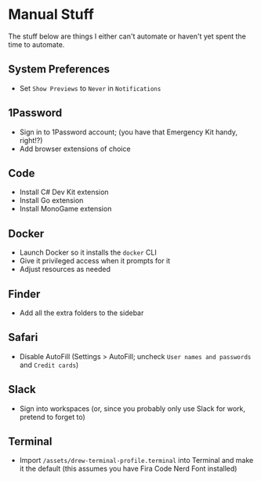 # Manual Stuff

The stuff below are things I either can't automate or haven't yet spent the time to automate.

## System Preferences
- Set `Show Previews` to `Never` in `Notifications`

## 1Password
- Sign in to 1Password account; (you have that Emergency Kit handy, right!?)
- Add browser extensions of choice

## Code
- Install C# Dev Kit extension
- Install Go extension
- Install MonoGame extension

## Docker
- Launch Docker so it installs the `docker` CLI
- Give it privileged access when it prompts for it
- Adjust resources as needed

## Finder
- Add all the extra folders to the sidebar

## Safari
- Disable AutoFill (Settings > AutoFill; uncheck `User names and passwords` and `Credit cards`)

## Slack
- Sign into workspaces (or, since you probably only use Slack for work, pretend to forget to)

## Terminal
- Import `/assets/drew-terminal-profile.terminal` into Terminal and make it the default (this assumes you have Fira Code Nerd Font installed)
